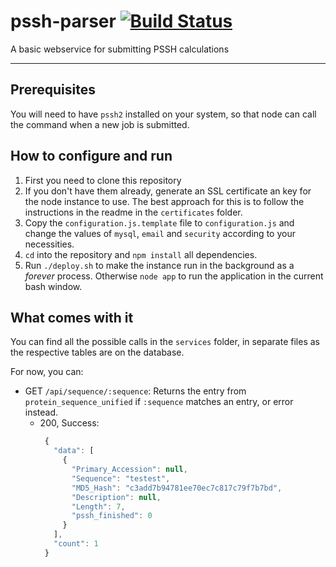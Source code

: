 # pssh-parser [![Build Status](https://travis-ci.org/sacdallago/pssh.svg?branch=master)](https://travis-ci.org/sacdallago/pssh)
A basic webservice for submitting PSSH calculations
***

## Prerequisites
You will need to have `pssh2` installed on your system, so that node can call the command when a new job is submitted.

## How to configure and run
1. First you need to clone this repository
2. If you don't have them already, generate an SSL certificate an key for the node instance to use. The best approach for this is to follow the instructions in the readme in the `certificates` folder.
3. Copy the `configuration.js.template` file to `configuration.js` and change the values of `mysql`, `email` and `security` according to your necessities.
4. `cd` into the repository and `npm install` all dependencies.
5. Run `./deploy.sh` to make the instance run in the background as a _forever_ process. Otherwise `node app` to run the application in the current bash window.

## What comes with it
You can find all the possible calls in the `services` folder, in separate files as the respective tables are on the database.

For now, you can:

- GET `/api/sequence/:sequence`: Returns the entry from `protein_sequence_unified` if `:sequence` matches an entry, or error instead.
   - 200, Success: 
     ```javascript
      {
        "data": [
          {
            "Primary_Accession": null,
            "Sequence": "testest",
            "MD5_Hash": "c3add7b94781ee70ec7c817c79f7b7bd",
            "Description": null,
            "Length": 7,
            "pssh_finished": 0
          }
        ],
        "count": 1
      }
     ```
